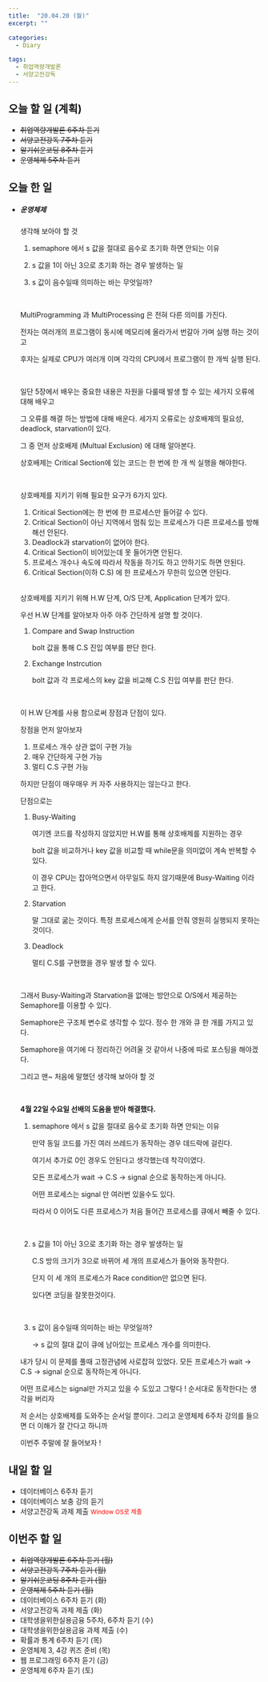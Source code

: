 ```yaml
---
title:  "20.04.20 (월)"
excerpt: ""

categories:
  - Diary

tags:
  - 취업역량개발론
  - 서양고전강독
---
```


## 오늘 할 일 (계획)

- ~~취업역량개발론 6주차 듣기~~
- ~~서양고전강독 7주차 듣기~~
- ~~알기쉬운코딩 8주차 듣기~~
- ~~운영체제 5주차 듣기~~


## 오늘 한 일

- ##### 운영체제

  생각해 보아야 할 것 

  1. semaphore 에서 s 값을 절대로 음수로 초기화 하면 안되는 이유

  2. s 값을 1이 아닌 3으로 초기화 하는 경우 발생하는 일

  3. s 값이 음수일때 의미하는 바는 무엇일까?

     <br>

  MultiProgramming 과 MultiProcessing 은 전혀 다른 의미를 가진다.

  전자는 여러개의 프로그램이 동시에 메모리에 올라가서 번갈아 가며 실행 하는 것이고

  후자는 실제로 CPU가 여러개 이며 각각의 CPU에서 프로그램이 한 개씩 실행 된다.

  <br>

  일단 5장에서 배우는 중요한 내용은 자원을 다룰때 발생 할 수 있는 세가지 오류에 대해 배우고

  그 오류를 해결 하는 방법에 대해 배운다. 세가지 오류로는 상호배제의 필요성, deadlock, starvation이 있다.

  그 중 먼저 상호배제 (Multual Exclusion) 에 대해 알아본다.

  상호배제는 Critical Section에 있는 코드는 한 번에 한 개 씩 실행을 해야한다.

  <br>

  상호배제를 지키기 위해 필요한 요구가 6가지 있다.

  1. Critical Section에는 한 번에 한 프로세스만 들어갈 수 있다.
  2. Critical Section이 아닌 지역에서 멈춰 있는 프로세스가 다른 프로세스를 방해해선 안된다.
  3. Deadlock과 starvation이 없어야 한다.
  4. Critical Section이 비어있는데 못 들어가면 안된다.
  5. 프로세스 개수나 속도에 따라서 작동을 하기도 하고 안하기도 하면 안된다.
  6. Critical Section(이하 C.S) 에 한 프로세스가 무한히 있으면 안된다.

  <br>

  상호배제를 지키기 위해 H.W 단계, O/S 단계, Application 단계가 있다.

  우선 H.W 단계를 알아보자 아주 아주 간단하게 설명 할 것이다.

  1. Compare and Swap Instruction

     bolt 값을 통해 C.S 진입 여부를 판단 한다.

  2. Exchange Instrcution

     bolt 값과 각 프로세스의 key 값을 비교해 C.S 진입 여부를 판단 한다.

  <br>

  이 H.W 단계를 사용 함으로써 장점과 단점이 있다.

  장점을 먼저 알아보자

  1. 프로세스 개수 상관 없이 구현 가능
  2. 매우 간단하게 구현 가능
  3. 멀티 C.S 구현 가능

  하지만 단점이 매우매우 커 자주 사용하지는 않는다고 한다.

  단점으로는

  1. Busy-Waiting

     여기엔 코드를 작성하지 않았지만 H.W를 통해 상호배제를 지원하는 경우

     bolt 값을 비교하거나 key 값을 비교할 때 while문을 의미없이 계속 반복할 수 있다.

     이 경우 CPU는 잡아먹으면서 아무일도 하지 않기때문에 Busy-Waiting 이라고 한다.

  2. Starvation

     말 그대로 굶는 것이다. 특정 프로세스에게 순서를 안줘 영원히 실행되지 못하는 것이다.

  3. Deadlock

     멀티 C.S를 구현했을 경우 발생 할 수 있다.

  <br>

  그래서 Busy-Waiting과 Starvation을 없애는 방안으로 O/S에서 제공하는 Semaphore를 이용할 수 있다.

  Semaphore은 구조체 변수로 생각할 수 있다. 정수 한 개와 큐 한 개를 가지고 있다.

  Semaphore을 여기에 다 정리하긴 어려울 것 같아서 나중에 따로 포스팅을 해야겠다.

  그리고 맨~ 처음에 말했던 생각해 보아야 할 것

  <br>

  **4월 22일 수요일 선배의 도움을 받아 해결했다.**

  1. semaphore 에서 s 값을 절대로 음수로 초기화 하면 안되는 이유

     만약 동일 코드를 가진 여러 쓰레드가 동작하는 경우 데드락에 걸린다.

     여기서 추가로 0인 경우도 안된다고 생각했는데 착각이였다.
  
     모든 프로세스가 wait &rarr; C.S &rarr; signal 순으로 동작하는게 아니다.
  
     어떤 프로세스는 signal 만 여러번 있을수도 있다.
  
     따라서 0 이어도 다른 프로세스가 처음 들어간 프로세스를 큐에서 빼줄 수 있다.
  
     <br>
  
  2. s 값을 1이 아닌 3으로 초기화 하는 경우 발생하는 일
  
     C.S 방의 크기가 3으로 바뀌어 세 개의 프로세스가 들어와 동작한다.
  
     단지 이 세 개의 프로세스가 Race condition만 없으면 된다.
  
     있다면 코딩을 잘못한것이다.
  
     <br>
  
  3. s 값이 음수일때 의미하는 바는 무엇일까?
  
     &rarr; s 값의 절대 값이 큐에 남아있는 프로세스 개수를 의미한다.
  
  내가 당시 이 문제를 풀때 고정관념에 사로잡혀 있었다. 모든 프로세스가 wait &rarr; C.S &rarr; signal 순으로 동작하는게 아니다.
  
  어떤 프로세스는 signal만 가지고 있을 수 도있고 그렇다 ! 순서대로 동작한다는 생각을 버리자
  
  저 순서는 상호배제를 도와주는 순서일 뿐이다. 그리고 운영체제 6주차 강의를 들으면 더 이해가 잘 간다고 하니까
  
  이번주 주말에 잘 들어보자 !

## 내일 할 일

- 데이터베이스 6주차 듣기
- 데이터베이스 보충 강의 듣기
- 서양고전강독 과제 제출 <span style="font-size:12px; color: red;">Window OS로 제출</span>


## 이번주 할 일

- ~~취업역량개발론 6주차 듣기 (월)~~
- ~~서양고전강독 7주차 듣기 (월)~~
- ~~알기쉬운코딩 8주차 듣기 (월)~~
- ~~운영체제 5주차 듣기 (월)~~
- 데이터베이스 6주차 듣기 (화)
- 서양고전강독 과제 제출 (화)
- 대학생을위한실용금융 5주차, 6주차 듣기 (수)
- 대학생을위한실용금융 과제 제출 (수)
- 확률과 통계 6주차 듣기 (목)
- 운영체제 3, 4강 퀴즈 준비 (목)
- 웹 프로그래밍 6주차 듣기 (금)
- 운영체제 6주차 듣기 (토)